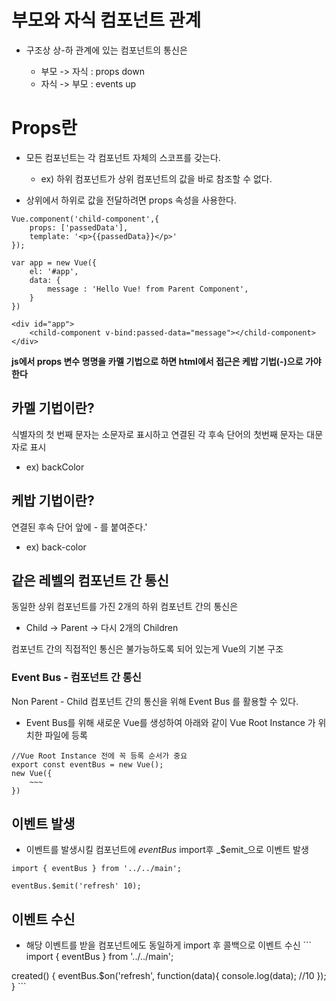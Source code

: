 # 부모와 자식 컴포넌트 관계

- 구조상 상-하 관계에 있는 컴포넌트의 통신은

  - 부모 -> 자식 : props down
  - 자식 -> 부모 : events up

# Props란

- 모든 컴포넌트는 각 컴포넌트 자체의 스코프를 갖는다.

  - ex) 하위 컴포넌트가 상위 컴포넌트의 값을 바로 참조할 수 없다.

- 상위에서 하위로 값을 전달하려면 props 속성을 사용한다.

```
Vue.component('child-component',{
    props: ['passedData'],
    template: '<p>{{passedData}}</p>'
});

var app = new Vue({
    el: '#app',
    data: {
        message : 'Hello Vue! from Parent Component',
    }
})
```

```
<div id="app">
    <child-component v-bind:passed-data="message"></child-component>
</div>
```

**js에서 props 변수 명명을 카멜 기법으로 하면 html에서 접근은 케밥 기법(-)으로 가야한다**

## 카멜 기법이란?

식별자의 첫 번째 문자는 소문자로 표시하고 연결된 각 후속 단어의 첫번째 문자는 대문자로 표시

- ex) backColor

## 케밥 기법이란?

연결된 후속 단어 앞에 - 를 붙여준다.'

- ex) back-color

## 같은 레벨의 컴포넌트 간 통신

동일한 상위 컴포넌트를 가진 2개의 하위 컴포넌트 간의 통신은

- Child -> Parent -> 다시 2개의 Children

컴포넌트 간의 직접적인 통신은 불가능하도록 되어 있는게 Vue의 기본 구조

### Event Bus - 컴포넌트 간 통신

Non Parent - Child 컴포넌트 간의 통신을 위해 Event Bus 를 활용할 수 있다.

- Event Bus를 위해 새로운 Vue를 생성하여 아래와 같이 Vue Root Instance 가 위치한 파일에 등록

```
//Vue Root Instance 전에 꼭 등록 순서가 중요
export const eventBus = new Vue();
new Vue({
    ~~~
})
```

## 이벤트 발생

- 이벤트를 발생시킬 컴포넌트에 _eventBus_ import후 _$emit_으로 이벤트 발생

```
import { eventBus } from '../../main';

eventBus.$emit('refresh' 10);
```

## 이벤트 수신

- 해당 이벤트를 받을 컴포넌트에도 동일하게 import 후 콜백으로 이벤트 수신 ``` import { eventBus } from '../../main';

created() { eventBus.$on('refresh', function(data){ console.log(data); //10 }); } ```
